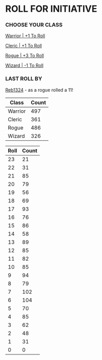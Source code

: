 # ROLL FOR INITIATIVE
### CHOOSE YOUR CLASS

[Warrior | +1 To Roll](https://github.com/benjaminsampica/benjaminsampica/issues/new?title=roll%7Cwarrior&body=Just+click+%27Submit+new+issue%27.)

[Cleric | +1 To Roll](https://github.com/benjaminsampica/benjaminsampica/issues/new?title=roll%7Ccleric&body=Just+click+%27Submit+new+issue%27.)

[Rogue | +3 To Roll](https://github.com/benjaminsampica/benjaminsampica/issues/new?title=roll%7Crogue&body=Just+click+%27Submit+new+issue%27.)

[Wizard | -1 To Roll](https://github.com/benjaminsampica/benjaminsampica/issues/new?title=roll%7Cwizard&body=Just+click+%27Submit+new+issue%27.)
### LAST ROLL BY
[Reb1324](https://www.github.com/Reb1324) - as a rogue rolled a 11!

|Class|Count|
|-|-|
|Warrior|497|
|Cleric|361|
|Rogue|486|
|Wizard|326|

|Roll|Count|
|-|-|
|23|21
|22|31
|21|85
|20|79
|19|56
|18|69
|17|93
|16|76
|15|86
|14|58
|13|89
|12|85
|11|82
|10|85
|9|94
|8|79
|7|102
|6|104
|5|70
|4|85
|3|62
|2|48
|1|31
|0|0
